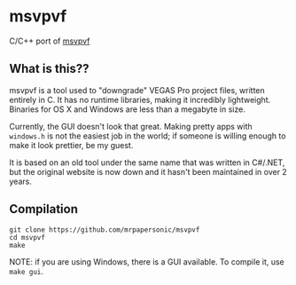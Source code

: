 # msvpvf
C/C++ port of [msvpvf](https://archive.org/details/msvpvf-1.3-movie-studio-vegas-pro-version-faker-msvpvf-updated-to-1.31-focus-on-vegas)

## What is this??
msvpvf is a tool used to "downgrade" VEGAS Pro project files, written entirely in C. It has no runtime libraries, making it incredibly lightweight. Binaries for OS X and Windows are less than a megabyte in size.

Currently, the GUI doesn't look that great. Making pretty apps with `windows.h` is not the easiest job in the world; if someone is willing enough to make it look prettier, be my guest.

It is based on an old tool under the same name that was written in C#/.NET, but the original website is now down and it hasn't been maintained in over 2 years.

## Compilation
```
git clone https://github.com/mrpapersonic/msvpvf
cd msvpvf
make
```

NOTE: if you are using Windows, there is a GUI available. To compile it, use `make gui`.
